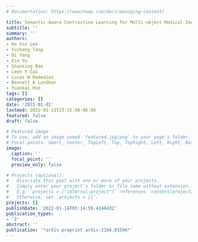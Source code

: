 ```yaml
---
# Documentation: https://wowchemy.com/docs/managing-content/

title: Semantic-Aware Contrastive Learning for Multi-object Medical Image Segmentation
subtitle: ''
summary: ''
authors:
- Ho Hin Lee
- Yucheng Tang
- Qi Yang
- Xin Yu
- Shunxing Bao
- Leon Y Cai
- Lucas W Remedios
- Bennett A Landman
- Yuankai Huo
tags: []
categories: []
date: '2021-01-01'
lastmod: 2022-01-13T23:15:00-06:00
featured: false
draft: false

# Featured image
# To use, add an image named `featured.jpg/png` to your page's folder.
# Focal points: Smart, Center, TopLeft, Top, TopRight, Left, Right, BottomLeft, Bottom, BottomRight.
image:
  caption: ''
  focal_point: ''
  preview_only: false

# Projects (optional).
#   Associate this post with one or more of your projects.
#   Simply enter your project's folder or file name without extension.
#   E.g. `projects = ["internal-project"]` references `content/project/deep-learning/index.md`.
#   Otherwise, set `projects = []`.
projects: []
publishDate: '2022-01-14T05:14:59.424643Z'
publication_types:
- '2'
abstract: ''
publication: '*arXiv preprint arXiv:2106.01596*'
---
```

